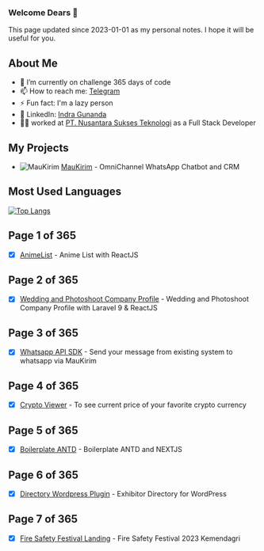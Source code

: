 ### Welcome Dears 👋

This page updated since 2023-01-01 as my personal notes. I hope it will be useful for you.

## About Me

- 🌱 I’m currently on challenge 365 days of code
- 📫 How to reach me: [Telegram](https://t.me/igun997)
- ⚡ Fun fact: I'm a lazy person
- 📝 LinkedIn: [Indra Gunanda](https://www.linkedin.com/in/indra.gunanda/)
- 🧑‍💼 worked at [PT. Nusantara Sukses Teknologi](https://www.nusatek.id/) as a Full Stack Developer

## My Projects

- ![MauKirim](https://www.maukirim.com/wp-content/uploads/2022/11/cropped-Lapisan-2favicon-32x32.jpg) [MauKirim](https://maukirim.com/) - OmniChannel WhatsApp Chatbot and CRM


## Most Used Languages

[![Top Langs](https://github-readme-stats.vercel.app/api/top-langs/?username=igun997&layout=compact)](https://github.com/anuraghazra/github-readme-stats)


## Page 1 of 365
- [x] [AnimeList](https://github.com/igun997/anime-list) - Anime List with ReactJS

## Page 2 of 365 
- [x] [Wedding and Photoshoot Company Profile](https://github.com/igun997/wedding-compro) - Wedding and Photoshoot Company Profile with Laravel 9 & ReactJS

## Page 3 of 365
- [x] [Whatsapp API SDK](https://github.com/MauKirim/WhatsappAPI-SDK) - Send your message from existing system to whatsapp via MauKirim

## Page 4 of 365
- [x] [Crypto Viewer](https://github.com/igun997/exchange-viewer) - To see current price of your favorite crypto currency

## Page 5 of 365
- [x] [Boilerplate ANTD](https://github.com/igun997/Boilerplate-ANTD-NextJS) - Boilerplate ANTD and NEXTJS

## Page 6 of 365 
- [x] [Directory Wordpress Plugin](https://github.com/igun997/exhibition-directory) - Exhibitor Directory for WordPress

## Page 7 of 365 
- [x] [Fire Safety Festival Landing](https://github.com/igun997/fire-festival) - Fire Safety Festival 2023 Kemendagri 
